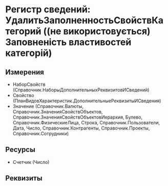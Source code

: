 ﻿# Регистр сведений: УдалитьЗаполненностьСвойствКатегорий ((не використовується) Заповненість властивостей категорій)

## Измерения

- НаборСвойств (Справочник.НаборыДополнительныхРеквизитовИСведений)
- Свойство (ПланВидовХарактеристик.ДополнительныеРеквизитыИСведения)
- Значение (Справочник.Валюты, Справочник.ЗначенияСвойствОбъектов, Справочник.ЗначенияСвойствОбъектовИерархия, Булево, Справочник.ФизическиеЛица, Строка, Справочник.Пользователи, Дата, Число, Справочник.Контрагенты, Справочник.Проекты, Справочник.Сотрудники)

## Ресурсы

- Счетчик (Число)

## Реквизиты


